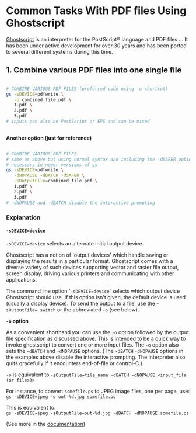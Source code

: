 # Common Tasks With PDF files Using Ghostscript 

[Ghostscript][] is an interpreter for the PostScript®  language and PDF files ... It has been under
active development for over 30 years and has been ported to several different systems during this
time.

## 1. Combine various PDF files into one single file

```Bash

# COMBINE VARIOUS PDF FILES (preferred code using -o shortcut)
gs -sDEVICE=pdfwrite \
   -o combined_file.pdf \
   1.pdf \
   2.pdf \
   3.pdf 
# inputs can also be PostScript or EPS and can be mixed
   
```

**Another option (just for reference)**

```Bash

# COMBINE VARIOUS PDF FILES 
# same as above but using normal syntax and including the -dSAFER option, which might not be
# necessary in newer versions of gs
gs -sDEVICE=pdfwrite \
   -dNOPAUSE -dBATCH -dSAFER \
   -sOutputFile=combined_file.pdf \
   1.pdf \
   2.pdf \
   3.pdf
# -dNOPAUSE and -dBATCH disable the interactive prompting

```

### Explanation

#### `-sDEVICE=device`

`-sDEVICE=device` selects an alternate initial output device.

Ghostscript has a notion of 'output devices' which handle saving or displaying the results in a
particular format. Ghostscript comes with a diverse variety of such devices supporting vector and
raster file output, screen display, driving various printers and communicating with other
applications.

The command line option '`-sDEVICE=device`' selects which output device Ghostscript should use. If
this option isn't given, the default device is used (usually a display device). To send the output
to a file, use the -`sOutputFile= switch` or the abbreviated `-o` (see below). 

**`-o` option**

As a convenient shorthand you can use the `-o` option followed by the output file specification as
discussed above. This is intended to be a quick way to invoke ghostscript to convert one or more
input files. The `-o` option also sets the `-dBATCH` and `-dNOPAUSE` options. (The `-dBATCH`
`-dNOPAUSE` options in the examples above disable the interactive prompting. The interpreter also
quits gracefully if it encounters end-of-file or control-C.)

`-o` is equivalent to `-sOutputFile=file_name -dBATCH -dNOPAUSE <input_file (or files)>`

For instance, to convert `somefile.ps` to JPEG image files, one per page, use:  
`gs -sDEVICE=jpeg -o out-%d.jpg somefile.ps`

This is equivalent to:  
`gs -sDEVICE=jpeg -sOutputFile=out-%d.jpg -dBATCH -dNOPAUSE somefile.ps `

(See more in the [documentation][link_1])




[Ghostscript]: https://www.ghostscript.com/
[link_1]: https://ghostscript.com/docs/9.54.0/Use.htm
